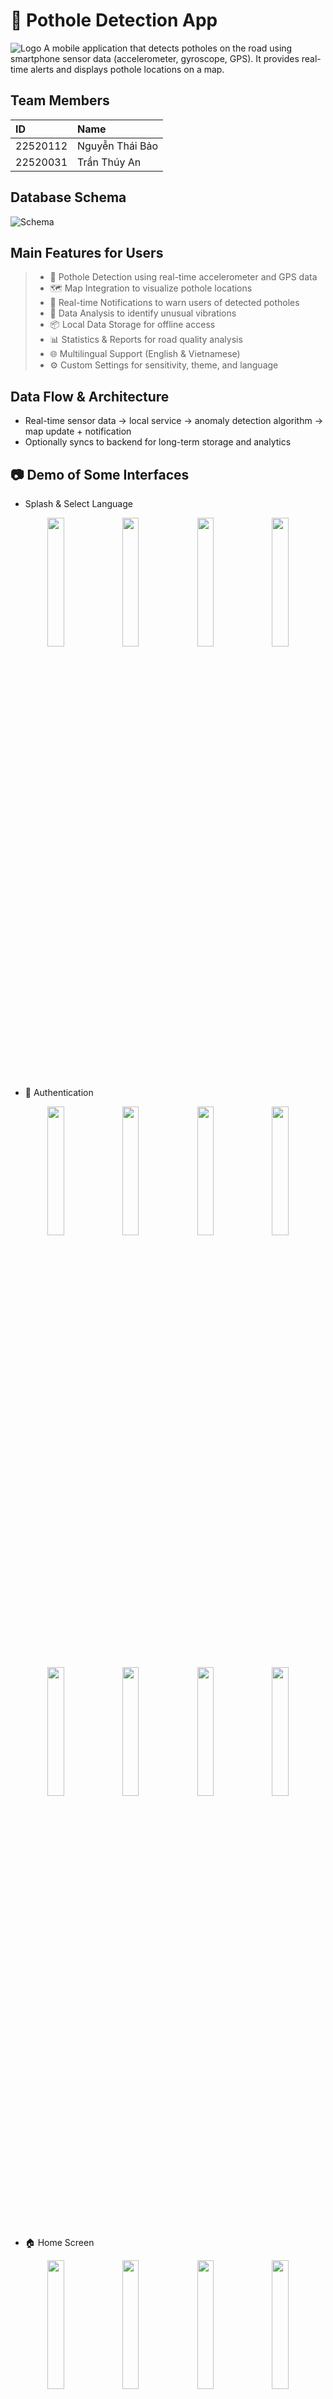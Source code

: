 # 📱 Pothole Detection App
![Logo](./demo/logo.png)
A mobile application that detects potholes on the road using smartphone sensor data (accelerometer, gyroscope, GPS). It provides real-time alerts and displays pothole locations on a map.


## Team Members
| ID        | Name         |
| :-------- | :----------- |
| 22520112  | Nguyễn Thái Bảo |
| 22520031  | Trần Thúy An |

## Database Schema 
![Schema](./demo/schema.png)

## Main Features for Users
> * 📍 Pothole Detection using real-time accelerometer and GPS data
> * 🗺️ Map Integration to visualize pothole locations
> * 🔔 Real-time Notifications to warn users of detected potholes
> * 🧠 Data Analysis to identify unusual vibrations
> * 📦 Local Data Storage for offline access
> * 📊 Statistics & Reports for road quality analysis
> * 🌐 Multilingual Support (English & Vietnamese)
> * ⚙️ Custom Settings for sensitivity, theme, and language

## Data Flow & Architecture
- Real-time sensor data → local service → anomaly detection algorithm → map update + notification
- Optionally syncs to backend for long-term storage and analytics

## 📷 Demo of Some Interfaces
- Splash & Select Language
<div float="left" align="center" >
  <img src="./demo/splash-light.jpg" width="23%" />
  <img src="./demo/splash-dark.jpg" width="23%" />
  <img src="./demo/select-languae-light.jpg" width="23%" /> 
  <img src="./demo/select-languae-dark.jpg" width="23%" /> 
</div>

 - 🔐 Authentication 
<div float="left" align="center" >
  <img src="./demo/sign-in-light.jpg" width="23%" />
  <img src="./demo/create-account-light.jpg" width="23%" /> 
  <img src="./demo/forget-password-light.jpg"width="23%" />
  <img src="./demo/enter-otp-light.jpg"width="23%" />
</div>
<div float="left" align="center" >
  <img src="./demo/sign-in-dark.jpg" width="23%" />
  <img src="./demo/create-account-dark.jpg" width="23%" /> 
  <img src="./demo/forget-password-dark.jpg"width="23%" />
  <img src="./demo/enter-otp-dark.jpg"width="23%" />
</div>

- 🏠 Home Screen
<div float="left" align="center" >
  <img src="./demo/home-light.jpg" width="23%" />
  <img src="./demo/home-dark.jpg" width="23%" /> 
  <img src="./demo/new-pothole-light.jpg"width="23%" />
  <img src="./demo/new-pothole-dark.jpg"width="23%" />
</div>

- 🗺️ Map View & 📝 Report
<div float="left" align="center" >
  <img src="./demo/map-view-light.jpg" width="23%" />
  <img src="./demo/map-view-dark.jpg" width="23%" /> 
  <img src="./demo/report-light.jpg"width="23%" />
  <img src="./demo/report-dark.jpg"width="23%" />
</div>

- ⚙️ Settings
<div float="left" align="center" >
  <img src="./demo/setting-light.jpg" width="23%" />
  <img src="./demo/setting-dark.jpg" width="23%" /> 
  <img src="./demo/appearance-light.jpg"width="23%" />
  <img src="./demo/change-name-light.jpg"width="23%" />
</div>


## 🧪 Technologies Used
- **Languages:** Java (Android & Backend)
- **Backend:** Spring Boot, MySQL
- **Frontend:** Android (Java), Mapbox SDK
- **IDE:** Android Studio, IntelliJ IDEA
- **Networking:** Retrofit
- **Security:** JWT, Spring Security
- **Version Control:** Git, GitHub



## 🛠 Installation Guide

### Prerequisites
- Android Studio (latest version)
- JDK 11 or above
- MySQL 8.0+
- Android device (Android 7.0+)

### 📥 Clone the Project
```git clone https://github.com/1307Bao/PotholeDetector.git```

### 📱 Setup Frontend
1. **Clone the repository and navigate to the frontend directory:**
- Open Android Studio → File > Open → select the frontend folder.
- Android Studio will sync dependencies automatically.
- Update ApiClient.java with your backend IP: ```String BASE_URL = "http://<your_local_ip>:8080";```

### 🖥️ Setup Backend
1. Open the backend folder in IntelliJ.

2. In application.yaml, update your MySQL config:
   ```
    spring:
        datasource:
            url: jdbc:mysql://localhost:3306/YOUR_DATABASE_NAME
            username: YOUR_USERNAME
            password: YOUR_PASSWORD
    ```

### 📲 Run the App
- Connect your Android device or launch an emulator.
- In Android Studio, press Shift + F10 to build and run.

>* ***📝Note:** Refer to the installation guide file below for a clearer understanding: [Detailed Guide File](./demo/Huong-dan-cai-dat-Pothole-Detector.docx)*
